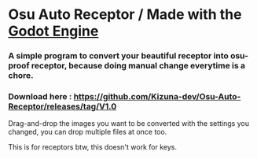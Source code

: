 # Osu Auto Receptor / Made with the [Godot Engine](https://godotengine.org/)

### A simple program to convert your beautiful receptor into osu-proof receptor, because doing manual change everytime is a chore.

### Download here : https://github.com/Kizuna-dev/Osu-Auto-Receptor/releases/tag/V1.0

Drag-and-drop the images you want to be converted with the settings you changed, you can drop multiple files at once too.

This is for receptors btw, this doesn't work for keys.
